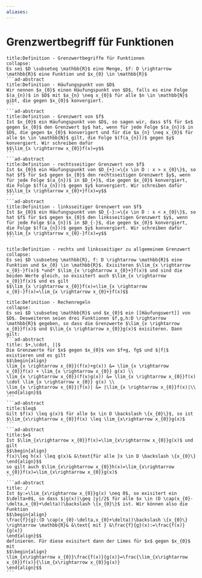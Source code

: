 ```yaml
---
aliases: 
---
```

# Grenzwertbegriff für Funktionen 
````ad-abstract
title:Definition - Grenzwertbegriffe für Funktionen
collapse:
Es sei $D \subseteq \mathbb{R}$ eine Menge, $f: D \rightarrow \mathbb{R}$ eine Funktion und $x_{0} \in \mathbb{R}$
```ad-abstract
title:Definition - Häufungspunkt von $D$
Wir nennen $x_{0}$ einen Häufungspunkt von $D$, falls es eine Folge $(a_{n})$ in $D$ mit $a_{n} \neq x_{0}$ für alle $n \in \mathbb{N}$ gibt, die gegen $x_{0}$ konvergiert.
```
```ad-abstract
title:Definition - Grenzwert von $f$
Ist $x_{0}$ ein Häufungspunkt von $D$, so sagen wir, dass $f$ für $x$ gegen $x_{0}$ den Grenzwert $y$ hat, wenn für jede Folge $(a_{n})$ in $D$, die gegen $x_{0}$ konverigert und für die $a_{n} \neq x_{0}$ für alle $n \in \mathbb{N}$ gilt, die Folge $(f(a_{n}))$ gegen $y$ konvergiert. Wir schreiben dafür
$$\lim_{x \rightarrow x_{0}}f(x)=y$$
```
```ad-abstract
title:Definition - rechtsseitiger Grenzwert von $f$
Ist $x_{0}$ ein Häufungspunkt von $D_{+}:=\{x \in D : x > x_{0}\}$, so hat $f$ für $x$ gegen $x_{0}$ den rechtsseitigen Grenzwert $y$, wenn für jede Folge $(a_{n})$ in $D_{+}$, die gegen $x_{0}$ konvergiert, die Folge $(f(a_{n}))$ gegen $y$ konvergiert. Wir schreiben dafür
$$\lim_{x \rightarrow x_{0}+}f(x)=y$$
```
```ad-abstract
title:Definition - linksseitiger Grenzwert von $f$
Ist $x_{0}$ ein Häufungspunkt von $D_{-}:=\{x \in D : x < x_{0}\}$, so hat $f$ für $x$ gegen $x_{0}$ den linksseitigen Grenzwert $y$, wenn für jede Folge $(a_{n})$ in $D_{-}$, die gegen $x_{0}$ konvergiert, die Folge $(f(a_{n}))$ gegen $y$ konvergiert. Wir schreiben dafür
$$\lim_{x \rightarrow x_{0}-}f(x)=y$$
```
````

```ad-abstract
title:Definition - rechts und linksseitiger zu allgemeinem Grenzwert
collapse:
Es sei $D \subseteq \mathbb{R}, f: D \rightarrow \mathbb{R}$ eine Funktion und $x_{0} \in \mathbb{R}$. Exisiteren $\lim_{x \rightarrow x_{0}-}f(x)$ *und* $\lim_{x \rightarrow x_{0}+}f(x)$ und sind die beiden Werte gleich, so exisitert auch $\lim_{x \rightarrow x_{0}}f(x)$ und es gilt
$$\lim_{x \rightarrow x_{0}}f(x)=\lim_{x \rightarrow x_{0}-}f(x)=\lim_{x \rightarrow x_{0}+}f(x)$$
```

````ad-abstract
title:Definition - Rechenregeln
collapse:
Es sei $D \subseteq \mathbb{R}$ und $x_{0}$ ein [[Häufungswert]] von $D$. Desweiteren seien drei Funktionen $f,g,h:D \rightarrow \mathbb{R}$ gegeben, so dass die Grenzwerte $\lim_{x \rightarrow x_{0}}f(x)$ und $\lim_{x \rightarrow x_{0}}g(x)$ exisiteren. Dann gilt:
```ad-abstract
title: $+,\cdot, ||$
Die Grenzwerte für $x$ gegen $x_{0}$ von $f+g, fg$ und $|f|$ existieren und es gilt
$$\begin{align}
\lim_{x \rightarrow x_{0}}(f(x)+g(x)) &= \lim_{x \rightarrow x_{0}}f(x) + \lim_{x \rightarrow x_{0}} g(x) \\
\lim_{x \rightarrow x_{0}}(f(x)g(x)) &= \lim_{x \rightarrow x_{0}}f(x) \cdot \lim_{x \rightarrow x_{0}} g(x) \\
\lim_{x \rightarrow x_{0}}|f(x)| &= |\lim_{x \rightarrow x_{0}}f(x)|\\
\end{align}$$
```
```ad-abstract
title:$leq$
Gilt $f(x) \leq g(x)$ für alle $x \in D \backslash \{x_{0}\}$, so ist $\lim_{x\rightarrow x_{0}}f(x) \leq \lim_{x\rightarrow x_{0}}g(x)$
```
```ad-abstract
title:$=$
Ist $\lim_{x\rightarrow x_{0}}f(x)=\lim_{x\rightarrow x_{0}}g(x)$ und gilt
$$\begin{align}
f(x)\leq h(x) \leq g(x)& &\text{für alle }x \in D \backslash \{x_{0}\}
\end{align}$$
so gilt auch $\lim_{x\rightarrow x_{0}}h(x)=\lim_{x\rightarrow x_{0}}f(x)=\lim_{x\rightarrow x_{0}}g(x)$
```
```ad-abstract
title: /
Ist $y:=\lim_{x\rightarrow x_{0}}g(x) \neq 0$, so exisitert ein $\delta>0$, so dass $|g(x)|\geq |y|/2$ für alle $x \in (D \cap(x_{0}-\delta,x_{0}+\delta))\backslash \{x_{0}\}$ ist. Wir können also die Funktion
$$\begin{align}
\frac{f}{g}:(D \cap(x_{0}-\delta,x_{0}+\delta))\backslash \{x_{0}\} \rightarrow \mathbb{R}& &\text{ mit } &\frac{f}{g}(x):=\frac{f(x)}{g(x)}
\end{align}$$
definieren. Für diese exisitert dann der Limes für $x$ gegen $x_{0}$ mit
$$\begin{align}
\lim_{x\rightarrow x_{0}}\frac{f(x)}{g(x)}=\frac{\lim_{x\rightarrow x_{0}}f(x)}{\lim_{x\rightarrow x_{0}}g(x)}
\end{align}$$
```
````

